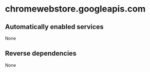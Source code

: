 # chromewebstore.googleapis.com

## Automatically enabled services

None

## Reverse dependencies

None
